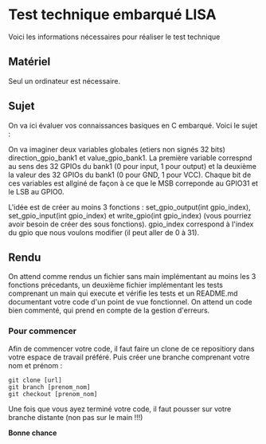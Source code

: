 # Test technique embarqué LISA

Voici les informations nécessaires pour réaliser le test technique

## Matériel

Seul un ordinateur est nécessaire.

## Sujet

On va ici évaluer vos connaissances basiques en C embarqué. Voici le sujet :

On va imaginer deux variables globales (etiers non signés 32 bits) direction_gpio_bank1 et value_gpio_bank1. La première variable correspnd au sens des 32 GPIOs du bank1 (0 pour input, 1 pour output) et la deuxième la valeur des 32 GPIOs du bank1 (0 pour GND, 1 pour VCC). Chaque bit de ces variables est allginé de façon à ce que le MSB correponde au GPIO31 et le LSB au GPIO0.

L'idée est de créer au moins 3 fonctions : set_gpio_output(int gpio_index), set_gpio_input(int gpio_index) et write_gpio(int gpio_index)  (vous pourriez avoir besoin de créer des sous fonctions). gpio_index correspond à l'index du gpio que nous voulons modifier (il peut aller de 0 à 31).

## Rendu

On attend comme rendus un fichier sans main implémentant au moins les 3 fonctions précedants, un deuxième fichier implémentant les tests comprenant un main qui execute et vérifie les tests et un README.md documentant votre code d'un point de vue fonctionnel. On attend un code bien commenté, qui prend en compte de la gestion d'erreurs.

### Pour commencer

Afin de commencer votre code, il faut faire un clone de ce repositiory dans votre espace de travail préféré. Puis créer une branche comprenant votre nom et prénom :

```
git clone [url]
git branch [prenom_nom]
git checkout [prenom_nom]
```

Une fois que vous ayez terminé votre code, il faut pousser sur votre branche distante (non pas sur le main !!!)

**Bonne chance**
